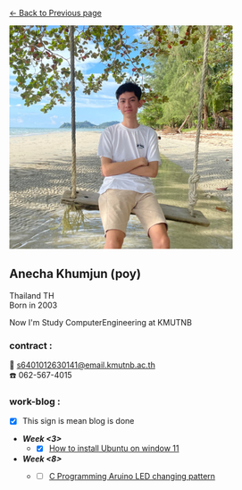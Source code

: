 [<- Back to Previous page](https://github.com/Koonpoy)

<img src="images/Mypicture.jpg" width="400" height="400">

## Anecha Khumjun (poy)
Thailand TH  
Born in 2003  

Now I'm Study ComputerEngineering at KMUTNB  

### contract :  
:envelope_with_arrow: s6401012630141@email.kmutnb.ac.th  
:phone: 062-567-4015

### work-blog : 
- [x] This sign is mean blog is done	 

- ***Week <3>***
  - -[x] [How to install Ubuntu on window 11](install-vm.md)

- ***Week <8>***
  - -[ ] [C Programming Aruino LED changing pattern](index.md)
  



